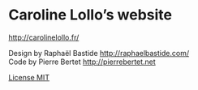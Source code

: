 # Caroline Lollo’s website

<http://carolinelollo.fr/>

Design by Raphaël Bastide <http://raphaelbastide.com/>  
Code by Pierre Bertet <http://pierrebertet.net>

[License MIT](http://pierre.mit-license.org/)

